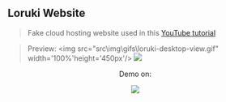 ## Loruki Website

> Fake cloud hosting website used in this [YouTube tutorial](https://www.youtube.com/watch?v=p0bGHP-PXD4)

> Preview:
> <img src="src\img\gifs\loruki-desktop-view.gif" width='100%'height='450px'/>
> <img src="src\img\gifs\loruki-mobile-view.gif">

<p align='center'> Demo on: </p>
<p align='center'>
  <a href='https://elegant-bhabha-49f5a5.netlify.app/' target='_blank'>
    <img src="https://img.shields.io/badge/netlify%20-00C7B7.svg?&style=for-the-badge&logo=netlify&logoColor=white" />
  </a>
</p>
